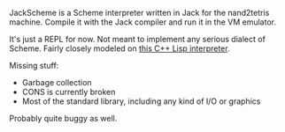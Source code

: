 JackScheme is a Scheme interpreter written in Jack for the nand2tetris machine. Compile it with the Jack compiler and run it in the VM emulator.

It's just a REPL for now. Not meant to implement any serious dialect of Scheme. Fairly closely modeled on [this C++ Lisp interpreter](http://howtowriteaprogram.blogspot.com/2010/11/lisp-interpreter-in-90-lines-of-c.html).

Missing stuff:
- Garbage collection
- CONS is currently broken
- Most of the standard library, including any kind of I/O or graphics

Probably quite buggy as well.
